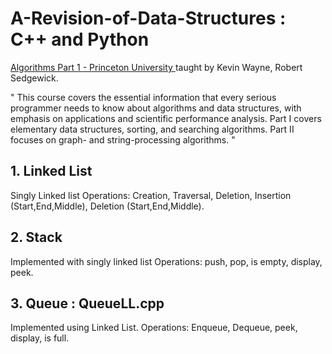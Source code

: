 # A-Revision-of-Data-Structures : C++ and Python
[Algorithms Part 1 - Princeton University ](https://www.coursera.org/learn/algorithms-part1/) taught by  Kevin Wayne, Robert Sedgewick.

" This course covers the essential information that every serious programmer needs to know about algorithms and data structures, with emphasis on applications and scientific performance analysis. Part I covers elementary data structures, sorting, and searching algorithms. Part II focuses on graph- and string-processing algorithms. "

## 1. Linked List
Singly Linked list
Operations: Creation, Traversal, Deletion, Insertion (Start,End,Middle), Deletion (Start,End,Middle).

## 2. Stack
Implemented with singly linked list 
Operations: push, pop, is empty, display, peek.

## 3. Queue : QueueLL.cpp
Implemented using Linked List.
Operations: Enqueue, Dequeue, peek, display, is full.
